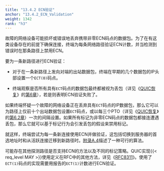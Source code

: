 ```yaml
---
title: "13.4.2 ECN验证"
anchor: "13.4.2_ECN_Validation"
weight: 1342
rank: "h3"
---
```


故障的网络设备可能损坏或错误地丢弃携带非零ECN码点的数据包。为了在有这类设备存在的前提下确保连接，终端为每条网络路径验证ECN计数，并当检测到错误时在那条路径上禁用ECN。

要为一条新路径进行ECN验证：

* 对于在一条新路径上发向对端的出站数据包，终端在早期的几个数据包的IP头部设置一个`ECT(0)`码点。

* 终端观察是否所有具有`ECT`码点的数据包最终都被视为丢包（详见《[QUIC恢复]()》的[第6章]()），若是则表明ECN验证失败了。

如果终端怀疑一个故障的网络设备正在丢弃具有`ECT`码点的IP数据包，那么它可以为路径上仅前十个出站数据包设置`ECT`码点，或以每三个PTO（详见《[QUIC恢复]()》的[第6.2章]()）一次的间隔设置。如果所有标记为非零ECN码点的数据包都接连遭遇丢包，那么它就可以基于标记行为会引发丢包的假设来禁用标记。

就这样，终端尝试为每一条新连接使用ECN并做验证，这包括切换到服务器的首选地址时和从活跃连接迁移到新路径时。[附录A.4]()描述了一种可行的算法。

可能存在其他探测路径是否支持ECN的方法以及不同的标记策略。QUIC实现{{< req_level MAY >}}使用定义在RFC中的其他方法，详见《[RFC8311]()》。使用了`ECT(1)`码点的实现需要用报告的`ECT(1)`计数进行ECN验证。
